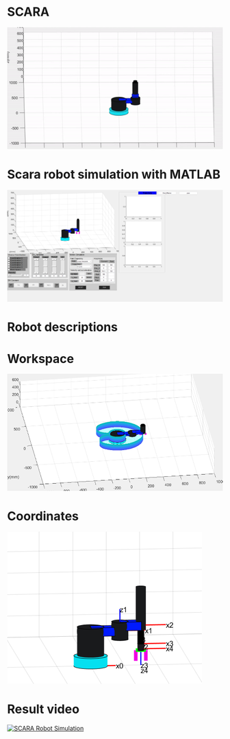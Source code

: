 # SCARA
![SCARA Robot](img/robot_move.gif)
# Scara robot simulation with MATLAB
![SCARA Robot](img/full.png)
# Robot descriptions

# Workspace
![SCARA Robot](img/workspace.png)
# Coordinates
![SCARA Robot](img/coordinate.png)
# Result video
[![SCARA Robot Simulation](https://img.youtube.com/vi/3QvVoOp5M3U/5.jpg)](https://www.youtube.com/watch?v=3QvVoOp5M3U)

